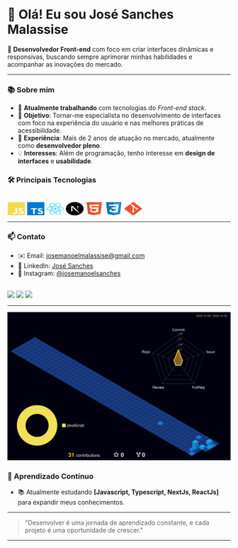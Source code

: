# 👋 Olá! Eu sou José Sanches Malassise

🎨 **Desenvolvedor Front-end** com foco em criar interfaces dinâmicas e responsivas, buscando sempre aprimorar minhas habilidades e acompanhar as inovações do mercado.

---

### 📚 Sobre mim
- 🌱 **Atualmente trabalhando** com tecnologias do _Front-end stack_.
- 🎯 **Objetivo**: Tornar-me especialista no desenvolvimento de interfaces com foco na experiência do usuário e nas melhores práticas de acessibilidade.
- 💼 **Experiência**: Mais de 2 anos de atuação no mercado, atualmente como **desenvolvedor pleno**.
- 💡 **Interesses**: Além de programação, tenho interesse em **design de interfaces** e **usabilidade**.

### 🛠️ Principais Tecnologias
<div style="display: inline_block"><br>
  <img align="center" alt="JavaScript" height="30" width="40" src="https://raw.githubusercontent.com/devicons/devicon/master/icons/javascript/javascript-plain.svg">
  <img align="center" alt="CSS" height="30" width="40" src="https://raw.githubusercontent.com/devicons/devicon/master/icons/typescript/typescript-original.svg">
  <img align="center" alt="React" height="30" width="40" src="https://raw.githubusercontent.com/devicons/devicon/master/icons/react/react-original.svg">
  <img align="center" alt="CSS" height="30" width="40" src="https://raw.githubusercontent.com/devicons/devicon/master/icons/nextjs/nextjs-original.svg">
  <img align="center" alt="HTML" height="30" width="40" src="https://raw.githubusercontent.com/devicons/devicon/master/icons/html5/html5-original.svg">
  <img align="center" alt="CSS" height="30" width="40" src="https://raw.githubusercontent.com/devicons/devicon/master/icons/css3/css3-original.svg">
  <img align="center" alt="CSS" height="30" width="40" src="https://raw.githubusercontent.com/devicons/devicon/master/icons/git/git-original.svg">
</div>

---

### 📫 Contato
- ✉️ Email: [josemanoelmalassise@gmail.com](mailto:josemanoelmalassise@gmail.com)
- 💼 LinkedIn: [José Sanches](https://www.linkedin.com/in/seu-username-linkedin)
- 📸 Instagram: [@josemanoelsanches](https://instagram.com/josemanoelsanches)

<div style="display: inline_block"><br>
  <a href="https://instagram.com/josemanoelsanches" target="_blank"><img src="https://img.shields.io/badge/-Instagram-%23E4405F?style=for-the-badge&logo=instagram&logoColor=white" target="_blank"></a> 
  <a href = "mailto:josemanoelmalassise@gmail.com"><img src="https://img.shields.io/badge/-Gmail-%23333?style=for-the-badge&logo=gmail&logoColor=white" target="_blank"></a>
  <a href="https://www.linkedin.com/in/seu-username-linkedin" target="_blank"><img src="https://img.shields.io/badge/-LinkedIn-%230077B5?style=for-the-badge&logo=linkedin&logoColor=white" target="_blank"></a> 
</div>

---

![](./profile-3d-contrib/profile-night-view.svg)


### 🌱 Aprendizado Contínuo
- 📚 Atualmente estudando **[Javascript, Typescript, NextJs, ReactJs]** para expandir meus conhecimentos.

---

> "Desenvolver é uma jornada de aprendizado constante, e cada projeto é uma oportunidade de crescer." 

---

